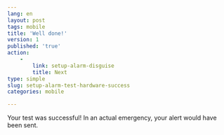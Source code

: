 ```yaml
---
lang: en
layout: post
tags: mobile
title: 'Well done!'
version: 1
published: 'true'
action:
    -
        link: setup-alarm-disguise
        title: Next
type: simple
slug: setup-alarm-test-hardware-success
categories: mobile

---
```


Your test was successful! In an actual emergency, your alert would have been sent.